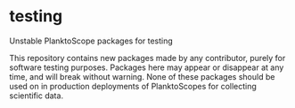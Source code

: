 # testing
Unstable PlanktoScope packages for testing

This repository contains new packages made by any contributor, purely for software testing purposes. Packages here may appear or disappear at any time, and will break without warning. None of these packages should be used on in production deployments of PlanktoScopes for collecting scientific data.
